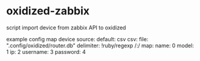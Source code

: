# oxidized-zabbix
script import device from zabbix API to oxidized

example config map device 
source:
  default: csv
  csv:
    file: ".config/oxidized/router.db"
    delimiter: !ruby/regexp /:/
    map:
      name: 0
      model: 1
      ip: 2
      username: 3
      password: 4
